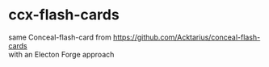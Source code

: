 # ccx-flash-cards
same Conceal-flash-card from https://github.com/Acktarius/conceal-flash-cards  
with an Electon Forge approach  
